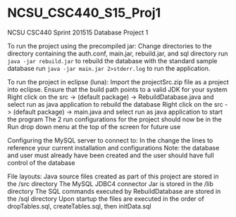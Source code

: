 # NCSU_CSC440_S15_Proj1
NCSU CSC440 Sprint 201515 Database Project 1

To run the project using the precompiled jar:
	Change directories to the directory containing the auth.conf, main.jar, rebuild.jar, and sql directory
	run `java -jar rebuild.jar` to rebuild the database with the standard sample database
	run `java -jar main.jar 2>stderr.log` to run the application.
	
To run the project in eclipse (luna):
	Import the projectSrc.zip file as a project into eclipse.
	Ensure that the build path points to a valid JDK for your system
	Right click on the src -> (default package) -> RebuildDatabase.java and select run as java application to rebuild the database
	Right click on the src -> (default package) -> main.java and select run as java application to start the program
	The 2 run configurations for the project should now be in the Run drop down menu at the top of the screen for future use
	
Configuring the MySQL server to connect to:
	In the change the lines to reference your current installation and configurations
	Note: the database and user must already have been created and the user should have full control of the database

File layouts:
	Java source files created as part of this project are stored in the /src directory
	The MySQL JDBC4 connector Jar is stored in the /lib directory
	The SQL commands executed by RebuildDatabase are stored in the /sql directory
		Upon startup the files are executed in the order of dropTables.sql, createTables.sql, then initData.sql